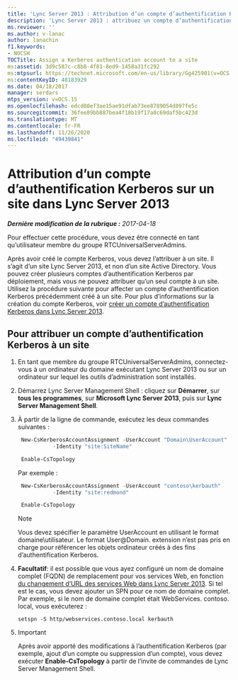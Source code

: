 ```yaml
---
title: 'Lync Server 2013 : Attribution d’un compte d’authentification Kerberos sur un site'
description: 'Lync Server 2013 : attribuez un compte d’authentification Kerberos à un site.'
ms.reviewer: ''
ms.author: v-lanac
author: lanachin
f1.keywords:
- NOCSH
TOCTitle: Assign a Kerberos authentication account to a site
ms:assetid: 3d9c587c-c8b8-4f81-8ed9-1458a31fc292
ms:mtpsurl: https://technet.microsoft.com/en-us/library/Gg425901(v=OCS.15)
ms:contentKeyID: 48183929
ms.date: 04/18/2017
manager: serdars
mtps_version: v=OCS.15
ms.openlocfilehash: edcd80ef3ae15ae91dfab73ee8789054d897fe5c
ms.sourcegitcommit: 36fee89bb887bea4f18b19f17a8c69daf5bc423d
ms.translationtype: MT
ms.contentlocale: fr-FR
ms.lasthandoff: 11/26/2020
ms.locfileid: "49439841"
---
```

# <a name="assign-a-kerberos-authentication-account-to-a-site-in-lync-server-2013"></a>Attribution d’un compte d’authentification Kerberos sur un site dans Lync Server 2013

<div data-xmlns="http://www.w3.org/1999/xhtml">

<div class="topic" data-xmlns="http://www.w3.org/1999/xhtml" data-msxsl="urn:schemas-microsoft-com:xslt" data-cs="https://msdn.microsoft.com/">

<div data-asp="https://msdn2.microsoft.com/asp">



</div>

<div id="mainSection">

<div id="mainBody">

<span> </span>

_**Dernière modification de la rubrique :** 2017-04-18_

Pour effectuer cette procédure, vous devez être connecté en tant qu’utilisateur membre du groupe RTCUniversalServerAdmins.

Après avoir créé le compte Kerberos, vous devez l’attribuer à un site. Il s’agit d’un site Lync Server 2013, et non d’un site Active Directory. Vous pouvez créer plusieurs comptes d’authentification Kerberos par déploiement, mais vous ne pouvez attribuer qu’un seul compte à un site. Utilisez la procédure suivante pour affecter un compte d’authentification Kerberos précédemment créé à un site. Pour plus d’informations sur la création du compte Kerberos, voir [créer un compte d’authentification Kerberos dans Lync Server 2013](lync-server-2013-create-a-kerberos-authentication-account.md).

<div>

## <a name="to-assign-a-kerberos-authentication-account-to-a-site"></a>Pour attribuer un compte d’authentification Kerberos à un site

1.  En tant que membre du groupe RTCUniversalServerAdmins, connectez-vous à un ordinateur du domaine exécutant Lync Server 2013 ou sur un ordinateur sur lequel les outils d’administration sont installés.

2.  Démarrez Lync Server Management Shell : cliquez sur **Démarrer**, sur **tous les programmes**, sur **Microsoft Lync Server 2013**, puis sur **Lync Server Management Shell**.

3.  À partir de la ligne de commande, exécutez les deux commandes suivantes :
    
       ```powershell
        New-CsKerberosAccountAssignment -UserAccount "Domain\UserAccount"
                  -Identity "site:SiteName"
       ```          
    
       ```powershell
        Enable-CsTopology
       ```
    
    Par exemple :
    
       ```powershell
        New-CsKerberosAccountAssignment -UserAccount "contoso\kerbauth"
                  -Identity "site:redmond"
       ```
    
       ```powershell
        Enable-CsTopology
       ```
    
    <div class="">
    

    > [!NOTE]  
    > Vous devez spécifier le paramètre UserAccount en utilisant le format domaine\utilisateur. Le format User@Domain. extension n’est pas pris en charge pour référencer les objets ordinateur créés à des fins d’authentification Kerberos.

    
    </div>

4.  **Facultatif**: il est possible que vous ayez configuré un nom de domaine complet (FQDN) de remplacement pour vos services Web, en fonction [du changement d’URL des services Web dans Lync Server 2013](lync-server-2013-change-the-web-services-url.md). Si tel est le cas, vous devez ajouter un SPN pour ce nom de domaine complet. Par exemple, si le nom de domaine complet était WebServices. contoso. local, vous exécuterez :
    
    ```console
    setspn -S http/webservices.contoso.local kerbauth
    ```
5.     
    <div class="">
    

    > [!IMPORTANT]  
    > Après avoir apporté des modifications à l’authentification Kerberos (par exemple, ajout d’un compte ou suppression d’un compte), vous devez exécuter <STRONG>Enable-CsTopology</STRONG> à partir de l’invite de commandes de Lync Server Management Shell.

    
    </div>

</div>

</div>

<span> </span>

</div>

</div>

</div>

